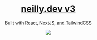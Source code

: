 <h1 align="center">
  <a href="https://neilly.dev" target="_blank">neilly.dev v3</a>
</h1>
<p align="center">
  Built with <a href="https://reactjs.org/" target="_blank">React, NextJS, and TailwindCSS</a>
</p>
<p align="center">
  <img src="https://i.ibb.co/4Tkm517/Screenshot-2023-06-23-at-3-26-00-AM.png" />
</p>
